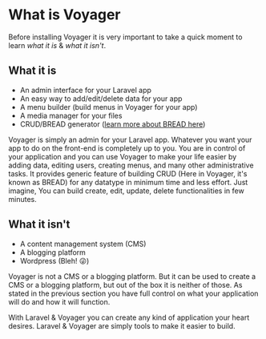# What is Voyager

Before installing Voyager it is very important to take a quick moment to learn _what it is_ & _what it isn't_.

## What it is

* An admin interface for your Laravel app
* An easy way to add/edit/delete data for your app
* A menu builder \(build menus in Voyager for your app\)
* A media manager for your files
* CRUD/BREAD generator \([learn more about BREAD here](../bread/introduction.md)\)

Voyager is simply an admin for your Laravel app. Whatever you want your app to do on the front-end is completely up to you. You are in control of your application and you can use Voyager to make your life easier by adding data, editing users, creating menus, and many other administrative tasks. It provides generic feature of building CRUD (Here in Voyager, it's known as BREAD) for any datatype in minimum time and less effort. Just imagine, You can build create, edit, update, delete functionalities in few minutes.

## What it isn't

* A content management system \(CMS\)
* A blogging platform
* Wordpress \(Bleh! 😜\)

Voyager is not a CMS or a blogging platform. But it can be used to create a CMS or a blogging platform, but out of the box it is neither of those. As stated in the previous section you have full control on what your application will do and how it will function.

With Laravel & Voyager you can create any kind of application your heart desires. Laravel & Voyager are simply tools to make it easier to build.

